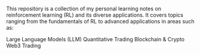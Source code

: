This repository is a collection of my personal learning notes on reinforcement learning (RL) and its diverse applications. It covers topics ranging from the fundamentals of RL to advanced applications in areas such as:

Large Language Models (LLM)
Quantitative Trading
Blockchain & Crypto
Web3 Trading

